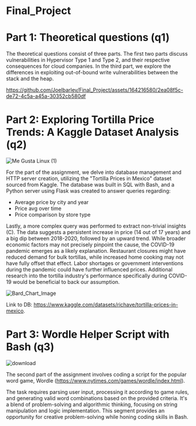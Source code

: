 # Final_Project 
# Part 1: Theoretical questions (q1)  
The theoretical questions consist of three parts. The first two parts discuss vulnerabilities in Hypervisor Type 1 and Type 2, and their respective consequences for cloud companies. In the third part, we explore the differences in exploiting out-of-bound write vulnerabilities between the stack and the heap.


https://github.com/Joelbarlev/Final_Project/assets/164216580/2ea08f5c-de72-4c5a-a45a-30352cb580df


# Part 2: Exploring Tortilla Price Trends: A Kaggle Dataset Analysis (q2)



![Me Gusta Linux (1)](https://github.com/Joelbarlev/Final_Project/assets/164216580/d146eb28-1859-4c6f-9dfb-b48f878ef655)



For the part of the assignment, we delve into database management and HTTP server creation, utilizing the "Tortilla Prices in Mexico" dataset sourced from Kaggle. The database was built in SQL with Bash, and a Python server using Flask was created to answer queries regarding:

- Average price by city and year
- Price avg over time
- Price comparison by store type

Lastly, a more complex query was performed to extract non-trivial insights (C). The data suggests a persistent increase in price (14 out of 17 years) and a big dip between 2018-2020, followed by an upward trend. While broader economic factors may not precisely pinpoint the cause, the COVID-19 pandemic emerges as a likely explanation. Restaurant closures might have reduced demand for bulk tortillas, while increased home cooking may not have fully offset that effect. Labor shortages or government interventions during the pandemic could have further influenced prices. Additional research into the tortilla industry's performance specifically during COVID-19 would be beneficial to back our assumption.

![Bard_Chart_Image](https://github.com/Joelbarlev/Final_Project/assets/164216580/3a58a498-e41d-4ff6-b0b9-2c4a8197de16)

Link to DB: https://www.kaggle.com/datasets/richave/tortilla-prices-in-mexico.


# Part 3: Wordle Helper Script with Bash (q3)
![download](https://github.com/Joelbarlev/Final_Project/assets/164216580/a2214a9a-890e-43cb-bfe1-5c2358ae0f72)

The second part of the assignment involves coding a script for the popular word game, Wordle (https://www.nytimes.com/games/wordle/index.html). 

The task requires parsing user input, processing it according to game rules, and generating valid word combinations based on the provided criteria. It's a blend of problem-solving and algorithmic thinking, focusing on string manipulation and logic implementation. This segment provides an opportunity for creative problem-solving while honing coding skills in Bash.

